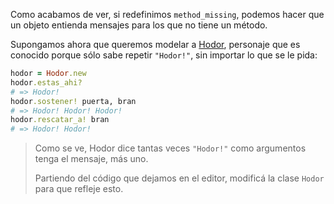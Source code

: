 Como acabamos de ver, si redefinimos `method_missing`, podemos hacer que un objeto entienda mensajes para los que no tiene un método. 

Supongamos ahora que queremos modelar a [Hodor](https://es.wikipedia.org/wiki/Anexo:Personajes_de_Canci%C3%B3n_de_hielo_y_fuego#Hodor), personaje que es conocido porque sólo sabe repetir `"Hodor!"`, sin importar lo que se le pida:

```ruby
hodor = Hodor.new
hodor.estas_ahi?
# => Hodor!
hodor.sostener! puerta, bran
# => Hodor! Hodor! Hodor!
hodor.rescatar_a! bran
# => Hodor! Hodor!
```

> Como se ve, Hodor dice tantas veces `"Hodor!"` como argumentos tenga el mensaje, más uno.
> 
> Partiendo del código que dejamos en el editor, modificá la clase `Hodor` para que refleje esto.

